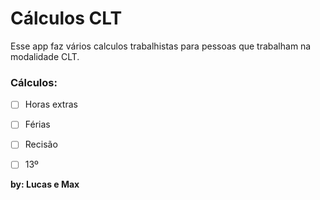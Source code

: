 # Cálculos CLT
Esse app faz vários calculos trabalhistas para pessoas que trabalham na modalidade CLT.

### Cálculos:

- [ ] Horas extras
- [ ] Férias
- [ ] Recisão
- [ ] 13º



**by: Lucas e Max**